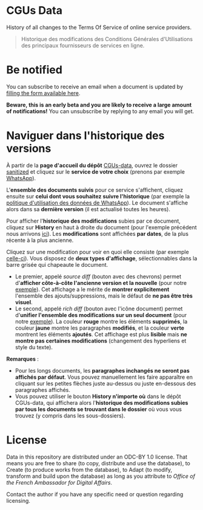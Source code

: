 # CGUs Data

History of all changes to the Terms Of Service of online service providers.

> Historique des modifications des Conditions Générales d'Utilisations des principaux fournisseurs de services en ligne.

# Be notified

You can subscribe to receive an email when a document is updated by [filling the form available here](https://59692a77.sibforms.com/serve/MUIEAKuTv3y67e27PkjAiw7UkHCn0qVrcD188cQb-ofHVBGpvdUWQ6EraZ5AIb6vJqz3L8LDvYhEzPb2SE6eGWP35zXrpwEFVJCpGuER9DKPBUrifKScpF_ENMqwE_OiOZ3FdCV2ra-TXQNxB2sTEL13Zj8HU7U0vbbeF7TnbFiW8gGbcOa5liqmMvw_rghnEB2htMQRCk6A3eyj).

**Beware, this is an early beta and you are likely to receive a large amount of notifications!** You can unsubscribe by replying to any email you will get.

# Naviguer dans l'historique des versions

À partir de la **page d'accueil du dépôt** [CGUs-data](https://github.com/ambanum/CGUs-data), ouvrez le dossier [sanitized](https://github.com/ambanum/CGUs-data/tree/master/sanitized) et cliquez sur le **service de votre choix** (prenons par exemple [WhatsApp](https://github.com/ambanum/CGUs-data/tree/master/sanitized/WhatsApp)). 

L'**ensemble des documents suivis** pour ce service s'affichent, cliquez ensuite sur **celui dont vous souhaitez suivre l'historique** (par exemple la [politique d'utilisation des données de WhatsApp](https://github.com/ambanum/CGUs-data/blob/master/sanitized/WhatsApp/privacy_policy.md)). Le document s'affiche alors dans sa **dernière version** (il est actualisé toutes les heures). 

Pour afficher l'**historique des modifications** subies par ce document, cliquez sur **History** en haut à droite du document (pour l'exemple précédent nous arrivons [ici](https://github.com/ambanum/CGUs-data/commits/master/sanitized/WhatsApp/privacy_policy.md)). Les **modifications** sont affichées **par dates**, de la plus récente à la plus ancienne. 

Cliquez sur une modification pour voir en quoi elle consiste (par exemple [celle-ci](https://github.com/ambanum/CGUs-data/commit/40d21fd3a03660aeb5dcdff7ff65585b095714)). Vous disposez de **deux types d'affichage**, sélectionnables dans la barre grisée qui chapeaute le document. 

- Le premier, appelé *source diff* (bouton avec des chevrons) permet d'**afficher côte-à-côte l'ancienne version et la nouvelle** (pour notre [exemple](https://github.com/ambanum/CGUs-data/commit/40d21fd3a03660aeb5dcdff7ff65585b095714ad?diff=split#diff-10a2ec84b67a5279bfaa19db2380fd2c)). Cet affichage a le mérite de **montrer explicitement** l'ensemble des ajouts/suppressions, mais le défaut de **ne pas être très visuel**.
- Le second, appelé *rich diff* (bouton avec l'icône document) permet d'**unifier l'ensemble des modifications sur un seul document** (pour notre [exemple](https://github.com/ambanum/CGUs-data/commit/40d21fd3a03660aeb5dcdff7ff65585b095714ad?diff=split&short_path=10a2ec8#diff-10a2ec84b67a5279bfaa19db2380fd2c)). La couleur **rouge** montre les éléments **supprimés**, la couleur **jaune** montre les paragraphes **modifiés**, et la couleur **verte** montrent les éléments **ajoutés**. Cet affichage est plus **lisible** mais **ne montre pas certaines modifications** (changement des hyperliens et style du texte).

**Remarques** : 

- Pour les longs documents, les **paragraphes inchangés ne seront pas affichés par défaut**. Vous pouvez manuellement les faire apparaître en cliquant sur les petites flèches juste au-dessus ou juste en-dessous des paragraphes affichés. 
- Vous pouvez utiliser le bouton **History n'importe où** dans le dépôt 
CGUs-data, qui affichera alors l'**historique des modifications subies par tous les documents se trouvant dans le dossier** où vous vous trouvez (y compris dans les sous-dossiers). 

# License

Data in this repository are distributed under an ODC-BY 1.0 license. That means you are free to share (to copy, distribute and use the database), to Create (to produce works from the database), to Adapt (to modify, transform and build upon the database) as long as you attribute to *Office of the French Ambassador for Digital Affairs*.

Contact the author if you have any specific need or question regarding licensing.
